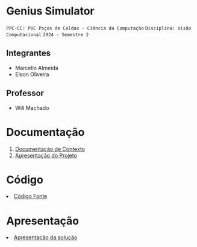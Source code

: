 # Genius Simulator

`PPC-CC: PUC Poços de Caldas - Ciência da Computação`
`Disciplina: Visão Computacional`
`2024 - Semestre 2`

## Integrantes

- Marcello Almeida
- Elson Oliveira

## Professor

- Will Machado

# Documentação

<ol>
<li><a href="docs/1-Documentação de Contexto.md"> Documentação de Contexto</a></li>
<li><a href="docs/12-Apresentação do Projeto.md"> Apresentação do Projeto</a></li>
</ol>

# Código

<li><a href="src/README.md"> Código Fonte</a></li>

# Apresentação

<li><a href="presentation/README.md"> Apresentação da solução</a></li>
